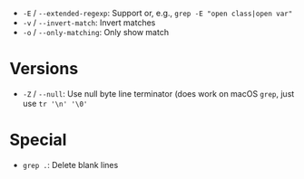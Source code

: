 - `-E` / `--extended-regexp`: Support or, e.g., `grep -E "open class|open var"`
- `-v` / `--invert-match`: Invert matches
- `-o` / `--only-matching`: Only show match

# Versions

- `-Z` / `--null`: Use null byte line terminator (does work on macOS `grep`, just use `tr '\n' '\0'`

# Special

- `grep .`: Delete blank lines
